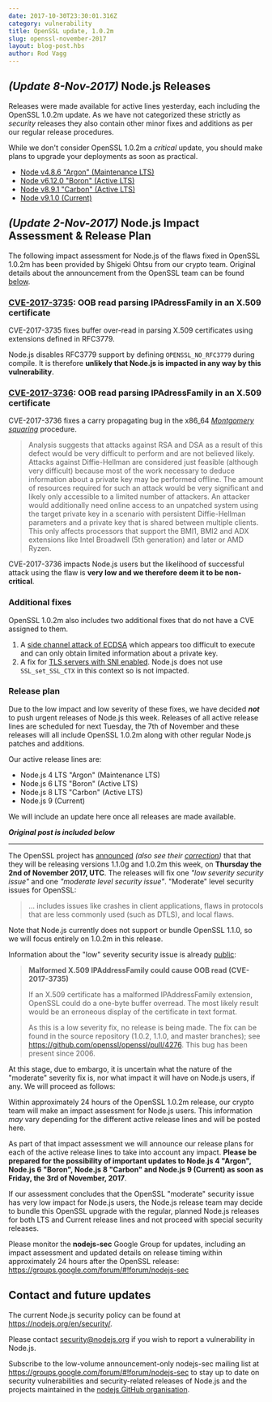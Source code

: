 ```yaml
---
date: 2017-10-30T23:30:01.316Z
category: vulnerability
title: OpenSSL update, 1.0.2m
slug: openssl-november-2017
layout: blog-post.hbs
author: Rod Vagg
---
```


## _(Update 8-Nov-2017)_ Node.js Releases

Releases were made available for active lines yesterday, each including the OpenSSL 1.0.2m update. As we have not categorized these strictly as _security_ releases they also contain other minor fixes and additions as per our regular release procedures.

While we don't consider OpenSSL 1.0.2m a _critical_ update, you should make plans to upgrade your deployments as soon as practical.

* [Node v4.8.6 "Argon" (Maintenance LTS)](https://nodejs.org/en/blog/release/v4.8.6/)
* [Node v6.12.0 "Boron" (Active LTS)](https://nodejs.org/en/blog/release/v6.12.0/)
* [Node v8.9.1 "Carbon" (Active LTS)](https://nodejs.org/en/blog/release/v8.9.1/)
* [Node v9.1.0 (Current)](https://nodejs.org/en/blog/release/v9.1.0/)

## _(Update 2-Nov-2017)_ Node.js Impact Assessment & Release Plan

The following impact assessment for Node.js of the flaws fixed in OpenSSL 1.0.2m has been provided by Shigeki Ohtsu from our crypto team. Original details about the announcement from the OpenSSL team can be found [below](#original_post).

### [CVE-2017-3735](https://www.openssl.org/news/vulnerabilities.html#2017-3735): OOB read parsing IPAdressFamily in an X.509 certificate

CVE-2017-3735 fixes buffer over-read in parsing X.509 certificates using extensions defined in RFC3779.

Node.js disables RFC3779 support by defining `OPENSSL_NO_RFC3779` during compile. It is therefore **unlikely that Node.js is impacted in any way by this vulnerability**.

### [CVE-2017-3736](http://cve.mitre.org/cgi-bin/cvename.cgi?name=CVE-2017-3736): OOB read parsing IPAdressFamily in an X.509 certificate

CVE-2017-3736 fixes a carry propagating bug in the x86_64 [_Montgomery squaring_](https://en.wikipedia.org/wiki/Exponentiation_by_squaring#Montgomery.27s_ladder_technique) procedure.

> Analysis suggests that attacks against RSA and DSA as a result of this defect would be very difficult to perform and are not believed likely. Attacks against Diffie-Hellman are considered just feasible (although very difficult) because most of the work necessary to deduce information about a private key may be performed offline. The amount of resources required for such an attack would be very significant and likely only accessible to a limited number of attackers. An attacker would additionally need online access to an unpatched system using the target private key in a scenario with persistent Diffie-Hellman parameters and a private key that is shared between multiple clients.
> This only affects processors that support the BMI1, BMI2 and ADX extensions like Intel Broadwell (5th generation) and later or AMD Ryzen.

CVE-2017-3736 impacts Node.js users but the likelihood of successful attack using the flaw is **very low and we therefore deem it to be non-critical**.

### Additional fixes

OpenSSL 1.0.2m also includes two additional fixes that do not have a CVE assigned to them.

1. A [side channel attack of ECDSA](https://github.com/openssl/openssl/commit/23f7e974d59a576ad7d8cfd9f7ac957a883e361f) which appears too difficult to execute and can only obtain limited information about a private key.
2. A fix for [TLS servers with SNI enabled](https://github.com/openssl/openssl/commit/a92ca561bc91f4ebd2f53578e82058efcde61aed). Node.js does not use `SSL_set_SSL_CTX` in this context so is not impacted.

### Release plan

Due to the low impact and low severity of these fixes, we have decided ***not*** to push urgent releases of Node.js this week. Releases of all active release lines are scheduled for next Tuesday, the 7th of November and these releases will all include OpenSSL 1.0.2m along with other regular Node.js patches and additions.

Our active release lines are:

* Node.js 4 LTS "Argon" (Maintenance LTS)
* Node.js 6 LTS "Boron" (Active LTS)
* Node.js 8 LTS "Carbon" (Active LTS)
* Node.js 9 (Current)

We will include an update here once all releases are made available.


<a name="original_post"></a>
***Original post is included below***

--------------------------------------

The OpenSSL project has [announced](https://mta.openssl.org/pipermail/openssl-announce/2017-October/000103.html) _(also see their [correction](https://mta.openssl.org/pipermail/openssl-announce/2017-October/000104.html))_ that that they will be releasing versions 1.1.0g and 1.0.2m this week, on **Thursday the 2nd of November 2017, UTC**. The releases will fix one _"low severity security issue"_ and one _"moderate level security issue"_. "Moderate" level security issues for OpenSSL:

> ... includes issues like crashes in client applications, flaws in protocols that are less commonly used (such as DTLS), and local flaws.

Note that Node.js currently does not support or bundle OpenSSL 1.1.0, so we will focus entirely on 1.0.2m in this release.

Information about the "low" severity security issue is already [public](https://www.openssl.org/news/secadv/20170828.txt):

> **Malformed X.509 IPAddressFamily could cause OOB read (CVE-2017-3735)**
>
> If an X.509 certificate has a malformed IPAddressFamily extension, OpenSSL could do a one-byte buffer overread. The most likely result would be an erroneous display of the certificate in text format.
> 
> As this is a low severity fix, no release is being made. The fix can be found in the source repository (1.0.2, 1.1.0, and master branches); see https://github.com/openssl/openssl/pull/4276. This bug has been present since 2006.

At this stage, due to embargo, it is uncertain what the nature of the "moderate" severity fix is, nor what impact it will have on Node.js users, if any. We will proceed as follows:

Within approximately 24 hours of the OpenSSL 1.0.2m release, our crypto team will make an impact assessment for Node.js users. This information _may_ vary depending for the different active release lines and will be posted here.

As part of that impact assessment we will announce our release plans for each of the active release lines to take into account any impact. **Please be prepared for the possibility of important updates to Node.js 4 "Argon", Node.js 6 "Boron", Node.js 8 "Carbon" and Node.js 9 (Current) as soon as Friday, the 3rd of November, 2017**.

If our assessment concludes that the OpenSSL "moderate" security issue has very low impact for Node.js users, the Node.js release team may decide to bundle this OpenSSL upgrade with the regular, planned Node.js releases for both LTS and Current release lines and not proceed with special security releases.

Please monitor the **nodejs-sec** Google Group for updates, including an impact assessment and updated details on release timing within approximately 24 hours after the OpenSSL release: https://groups.google.com/forum/#!forum/nodejs-sec

## Contact and future updates

The current Node.js security policy can be found at <https://nodejs.org/en/security/>.

Please contact security@nodejs.org if you wish to report a vulnerability in Node.js.

Subscribe to the low-volume announcement-only nodejs-sec mailing list at https://groups.google.com/forum/#!forum/nodejs-sec to stay up to date on security vulnerabilities and security-related releases of Node.js and the projects maintained in the [nodejs GitHub organisation](https://github.com/nodejs/).
